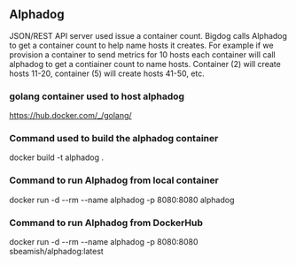 ## Alphadog
JSON/REST API server used issue a container count.  Bigdog calls Alphadog to get a container count to help name hosts it creates.  For example if we provision a container to send metrics for 10 hosts each container will call alphadog to get a contiainer count to name hosts.  Container (2) will create hosts 11-20, container (5) will create hosts 41-50, etc.

### golang container used to host alphadog
https://hub.docker.com/_/golang/

### Command used to build the alphadog container
docker build -t alphadog .  

### Command to run Alphadog from local container 
docker run -d --rm --name alphadog -p 8080:8080 alphadog

### Command to run Alphadog from DockerHub
docker run -d --rm --name alphadog -p 8080:8080 sbeamish/alphadog:latest
